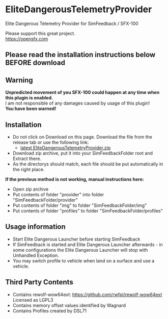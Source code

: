# EliteDangerousTelemetryProvider
Elite Dangerous Telemetry Provider for SimFeedback / SFX-100  

Please support this great project.  
https://opensfx.com

## Please read the installation instructions below BEFORE download 

## Warning  
**Unpredicted movement of you SFX-100 could happen at any time when this plugin is enabled.**  
I am not responsible of any damages caused by usage of this plugin!  
**You have been warned!**  

## Installation
- Do not click on Download on this page. Download the file from the release tab or use the following link:
  - [latest EliteDangerousTelemetryProvider.zip](https://github.com/ashupp/EliteDangerousTelemetryProvider/releases/latest/download/EliteDangerousTelemetryProvider.zip)  
- Download zip archive, put it into your SimFeedbackFolder root and Extract there.  
- As the directorys should match, each file should be put automatically in the right place.  
  
**If the previous method is not working, manual instructions here:**     
- Open zip archive
- Put contents of folder "provider" into folder "SimFeedbackFolder/provider"  
- Put contents of folder "img" to folder "SimFeedbackFolder/img"  
- Put contents of folder "profiles" to folder "SimFeedbackFolder/profiles"  

## Usage information
- Start Elite Dangerous Launcher before starting SimFeedback  
- If SimFeedback is started and Elite Dangerous Launcher afterwards - in some configurations the Elite Dangerous Launcher will stop with Unhandled Exception.  
- You may switch profile to vehicle when land on a surface and use a vehicle.  

## Third Party Contents
- Contains rewolf-wow64ext: https://github.com/rwfpl/rewolf-wow64ext Licensed as LGPL3  
- Contains memory offset values identified by Wagnard  
- Contains Profiles created by DSL71
